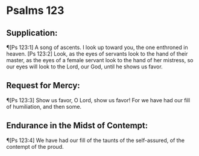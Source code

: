# Psalms 123

## Supplication:
¶[Ps 123:1] A song of ascents. I look up toward you, the one enthroned in heaven.
[Ps 123:2] Look, as the eyes of servants look to the hand of their master, as the eyes of a female servant look to the hand of her mistress, so our eyes will look to the Lord, our God, until he shows us favor.

## Request for Mercy:
¶[Ps 123:3] Show us favor, O Lord, show us favor! For we have had our fill of humiliation, and then some.

## Endurance in the Midst of Contempt:
¶[Ps 123:4] We have had our fill of the taunts of the self-assured, of the contempt of the proud.

